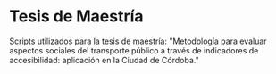 # Tesis de Maestría
Scripts utilizados para la tesis de maestría: "Metodología para evaluar aspectos sociales del transporte público a través de indicadores de accesibilidad: aplicación en la Ciudad de Córdoba."
